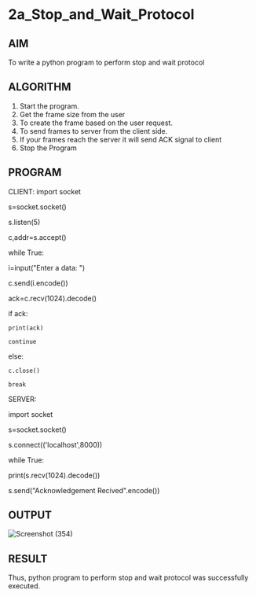# 2a_Stop_and_Wait_Protocol
## AIM 
To write a python program to perform stop and wait protocol
## ALGORITHM
1. Start the program.
2. Get the frame size from the user
3. To create the frame based on the user request.
4. To send frames to server from the client side.
5. If your frames reach the server it will send ACK signal to client
6. Stop the Program
## PROGRAM


CLIENT:
import socket

s=socket.socket()

s.listen(5)

c,addr=s.accept()

while True:

 i=input("Enter a data: ")
 
 c.send(i.encode())
 
 ack=c.recv(1024).decode()
 
 if ack:
 
    print(ack)
    
    continue
    
 else:
 
    c.close()
    
    break

SERVER:

import socket

s=socket.socket()

s.connect(('localhost',8000))

while True:

 print(s.recv(1024).decode())
 
 s.send("Acknowledgement Recived".encode())
 
## OUTPUT
![Screenshot (354)](https://github.com/user-attachments/assets/f90180ec-e279-45d4-991b-eab484bb1ab6)

## RESULT
Thus, python program to perform stop and wait protocol was successfully executed.
